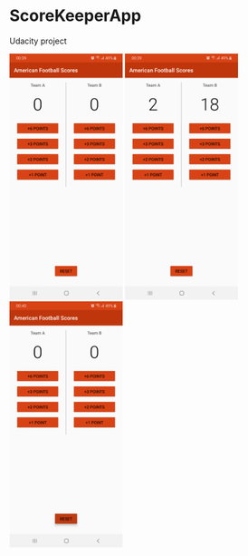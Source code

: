 # ScoreKeeperApp
Udacity project

<img src="device-2019-10-28-003945.png" width="200"/>
<img src="device-2019-10-28-004004.png" width="200"/>
<img src="device-2019-10-28-004023.png" width="200"/>
